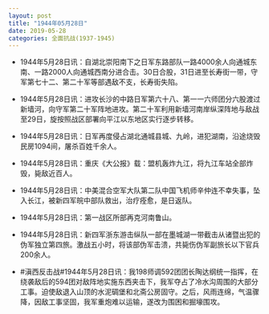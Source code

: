 ```yaml
---
layout: post
title: "1944年05月28日"
date: 2019-05-28
categories: 全面抗战(1937-1945)
---
```


<meta name="referrer" content="no-referrer" />

- 1944年5月28日讯：自湖北崇阳南下之日军东路部队一路4000余人向通城东南、一路2000人向通城西南分进合击。30日合股，31日进至长寿街一带，守军第七十二、第二十军等部遇敌不支，长寿街失陷。 

- 1944年5月28日讯：进攻长沙的中路日军第六十八、第一一六师团分六股渡过新墙河，向守军第二十军阵地进攻。第二十军利用新墙河南岸纵深阵地与敌战至29日，旋按照战区部署向平江以东地区实行逐步转移。 

- 1944年5月28日讯：日军再度侵占湖北通城县城、九岭，进犯湖南，沿途烧毁民房1094间，屠杀百姓千余人。 

- 1944年5月28日讯：重庆《大公报》载：盟机轰炸九江，将九江车站全部炸毁，毙敌近百人。 

- 1944年5月28日讯：中美混合空军大队第二队中国飞机师辛仲连不幸失事，坠入长江，被新四军皖中部队救出，治疗痊愈，是日返队。 

- 1944年5月28日讯：第一战区所部再克河南鲁山。 

- 1944年5月28日讯：新四军浙东游击纵队一部在墨城湖一带截击从诸暨出犯的伪军独立第四旅。激战五小时，将该部伪军击溃，共毙伤伪军副旅长以下官兵200余人。 

- #滇西反击战#1944年5月28日讯：我198师调592团团长陶达纲统一指挥，在绕袭敌后的594团对敌阵地实施东西夹击下，我军夺占了冷水沟周围的大部分工事。迫使敌退入山顶的水泥碉堡和北斋公房固守。之后，风雨连绵，气温骤降，因敌工事坚固，我军重炮难以运输，遂改为围困和掘壕围攻。 

